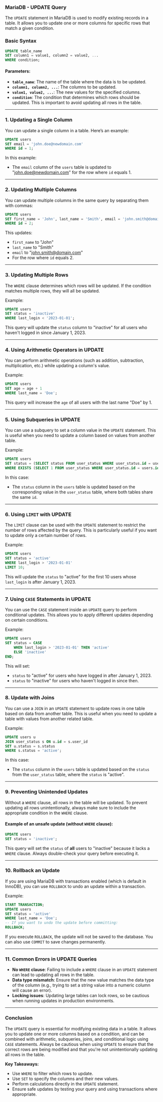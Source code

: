 ### MariaDB - UPDATE Query

The `UPDATE` statement in MariaDB is used to modify existing records in a table. It allows you to update one or more columns for specific rows that match a given condition.

### Basic Syntax

```sql
UPDATE table_name
SET column1 = value1, column2 = value2, ...
WHERE condition;
```

#### Parameters:
- **`table_name`**: The name of the table where the data is to be updated.
- **`column1, column2, ...`**: The columns to be updated.
- **`value1, value2, ...`**: The new values for the specified columns.
- **`condition`**: The condition that determines which rows should be updated. This is important to avoid updating all rows in the table.

---

### 1. **Updating a Single Column**

You can update a single column in a table. Here’s an example:

```sql
UPDATE users
SET email = 'john.doe@newdomain.com'
WHERE id = 1;
```

In this example:
- The `email` column of the `users` table is updated to "john.doe@newdomain.com" for the row where `id` equals 1.

---

### 2. **Updating Multiple Columns**

You can update multiple columns in the same query by separating them with commas:

```sql
UPDATE users
SET first_name = 'John', last_name = 'Smith', email = 'john.smith@domain.com'
WHERE id = 2;
```

This updates:
- `first_name` to "John"
- `last_name` to "Smith"
- `email` to "john.smith@domain.com"
- For the row where `id` equals 2.

---

### 3. **Updating Multiple Rows**

The `WHERE` clause determines which rows will be updated. If the condition matches multiple rows, they will all be updated.

Example:

```sql
UPDATE users
SET status = 'inactive'
WHERE last_login < '2023-01-01';
```

This query will update the `status` column to "inactive" for all users who haven't logged in since January 1, 2023.

---

### 4. **Using Arithmetic Operators in UPDATE**

You can perform arithmetic operations (such as addition, subtraction, multiplication, etc.) while updating a column's value.

Example:

```sql
UPDATE users
SET age = age + 1
WHERE last_name = 'Doe';
```

This query will increase the `age` of all users with the last name "Doe" by 1.

---

### 5. **Using Subqueries in UPDATE**

You can use a subquery to set a column value in the `UPDATE` statement. This is useful when you need to update a column based on values from another table.

Example:

```sql
UPDATE users
SET status = (SELECT status FROM user_status WHERE user_status.id = users.id)
WHERE EXISTS (SELECT 1 FROM user_status WHERE user_status.id = users.id);
```

In this case:
- The `status` column in the `users` table is updated based on the corresponding value in the `user_status` table, where both tables share the same `id`.

---

### 6. **Using `LIMIT` with UPDATE**

The `LIMIT` clause can be used with the `UPDATE` statement to restrict the number of rows affected by the query. This is particularly useful if you want to update only a certain number of rows.

Example:

```sql
UPDATE users
SET status = 'active'
WHERE last_login > '2023-01-01'
LIMIT 10;
```

This will update the `status` to "active" for the first 10 users whose `last_login` is after January 1, 2023.

---

### 7. **Using `CASE` Statements in UPDATE**

You can use the `CASE` statement inside an `UPDATE` query to perform conditional updates. This allows you to apply different updates depending on certain conditions.

Example:

```sql
UPDATE users
SET status = CASE
    WHEN last_login > '2023-01-01' THEN 'active'
    ELSE 'inactive'
END;
```

This will set:
- `status` to "active" for users who have logged in after January 1, 2023.
- `status` to "inactive" for users who haven't logged in since then.

---

### 8. **Update with Joins**

You can use a `JOIN` in an `UPDATE` statement to update rows in one table based on data from another table. This is useful when you need to update a table with values from another related table.

Example:

```sql
UPDATE users u
JOIN user_status s ON u.id = s.user_id
SET u.status = s.status
WHERE s.status = 'active';
```

In this case:
- The `status` column in the `users` table is updated based on the `status` from the `user_status` table, where the `status` is "active".

---

### 9. **Preventing Unintended Updates**

Without a `WHERE` clause, all rows in the table will be updated. To prevent updating all rows unintentionally, always make sure to include the appropriate condition in the `WHERE` clause.

#### Example of an unsafe update (without `WHERE` clause):

```sql
UPDATE users
SET status = 'inactive';
```

This query will set the `status` of **all** users to "inactive" because it lacks a `WHERE` clause. Always double-check your query before executing it.

---

### 10. **Rollback an Update**

If you are using MariaDB with transactions enabled (which is default in InnoDB), you can use `ROLLBACK` to undo an update within a transaction.

Example:

```sql
START TRANSACTION;
UPDATE users
SET status = 'active'
WHERE last_name = 'Doe';
-- If you want to undo the update before committing:
ROLLBACK;
```

If you execute `ROLLBACK`, the update will not be saved to the database. You can also use `COMMIT` to save changes permanently.

---

### 11. **Common Errors in UPDATE Queries**
- **No `WHERE` clause**: Failing to include a `WHERE` clause in an `UPDATE` statement can lead to updating all rows in the table.
- **Data type mismatch**: Ensure that the new value matches the data type of the column (e.g., trying to set a string value into a numeric column will cause an error).
- **Locking issues**: Updating large tables can lock rows, so be cautious when running updates in production environments.

---

### Conclusion

The `UPDATE` query is essential for modifying existing data in a table. It allows you to update one or more columns based on a condition, and can be combined with arithmetic, subqueries, joins, and conditional logic using `CASE` statements. Always be cautious when using `UPDATE` to ensure that the correct rows are being modified and that you're not unintentionally updating all rows in the table.

**Key Takeaways:**
- Use `WHERE` to filter which rows to update.
- Use `SET` to specify the columns and their new values.
- Perform calculations directly in the `UPDATE` statement.
- Ensure safe updates by testing your query and using transactions where appropriate.
